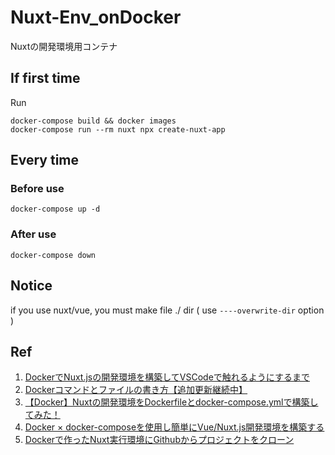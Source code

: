 # Nuxt-Env_onDocker
Nuxtの開発環境用コンテナ

## If first time
Run
```
docker-compose build && docker images
docker-compose run --rm nuxt npx create-nuxt-app
```

## Every time
### Before use
```
docker-compose up -d
```

### After use
```
docker-compose down
```
## Notice
if you use nuxt/vue, you must make file ./ dir ( use `----overwrite-dir` option )

## Ref
1. [DockerでNuxt.jsの開発環境を構築してVSCodeで触れるようにするまで](https://qiita.com/trajanme/items/2565275b498973d6ca45)
1. [Dockerコマンドとファイルの書き方【追加更新継続中】
](https://qiita.com/KZ-taran/items/dbeec73a94771a9bede1)
1. [【Docker】Nuxtの開発環境をDockerfileとdocker-compose.ymlで構築してみた！](https://rara-world.com/docker-nuxt/)
1. [Docker × docker-composeを使用し簡単にVue/Nuxt.js開発環境を構築する](https://niwakatech.info/docker-nuxt-vue/#toc3)
1. [Dockerで作ったNuxt実行環境にGithubからプロジェクトをクローン
](https://from-age35.com/1970.html)
